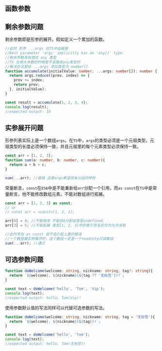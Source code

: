 ## 函数参数

## 剩余参数问题
剩余参数即是形参的展开。假如定义一个累加的函数。
```ts
//此时 形参 ...args 在TS中会报错
//Rest parameter 'args' implicitly has an 'any[]' type.
//剩余参数具有隐式 any 类型
//TS 在绝大多数的时候是不会接收any类型的 
//解决办法是给 ...args 添加类型为 number[]
function accumulate(initialValue: number, ...args: number[]): number {
  return args.reduce((prev, index) => {
    prev += index;
    return prev;
  }, initialValue);
}

const result = accumulate(1, 2, 3, 4);
console.log(result);
//expected output: 10
```

## 实参展开问题
形参列表实际上是一个数组`args`。在`TS`中，`args`的类型必须是一个元祖类型，元祖类型的长度必须保持一致，并且元祖里的每个元素类型必须保持一致。
```ts
const arr = [1, 2, 3];
function sum(a: number, b: number, c: number){
  return a + b + c;
}

sum(...arr); //报错 这里args希望具有元组的特性
```

常量断言，`const`在`ES6`中是不能重新给`arr`分配一个引用，而`as const`在`TS`中是常量断言，他不能修改数组元素，不能对数组进行拓展。
```ts
const arr = [1, 2, 3] as const;
// or 
// const arr = <const>[1, 2, 3]; 

arr[0] = 4; //不能修改 不能将4分配给类型undefined
arr[3] = 5; //不能拓展 类型[1, 2, 3]中的索引签名仅仅为允许读取

//此时添加 as const 就不会引起上面的错误
//一个数组被实参展开时，这个数组一定是一个readonly只读数组
sum(...arr); //通过
```

## 可选参数问题
```ts
function doWelcome(welcome: string, nickname: string, tag?: string){
  return `${welcome}, ${nickname}(${tag ?? '无标签'})!`;
}

const text = doWelcome('hello', 'Tom', 'Vip');
console.log(text);
//expected output: hello, Tom(Vip)! 
```
使用参数默认值的写法同样可以代替可选参数的写法。
```ts
function doWelcome(welcome: string, nickname: string, tag = '无标签'){
  return `${welcome}, ${nickname}(${tag})!`;
}

const text = doWelcome('hello', 'Tom');
console.log(text);
//expected output: hello, Tom(无标签)!
```